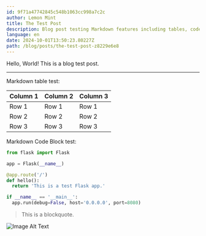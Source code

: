 ```yaml
---
id: 9f71a47742845c548b1063cc998a7c2c
author: Lemon Mint
title: The Test Post
description: Blog post testing Markdown features including tables, code blocks, and images.
language: en
date: 2024-10-01T13:50:23.80227Z
path: /blog/posts/the-test-post-z8229e6e8
---
```

Hello, World! This is a blog test post.

----

Markdown table test:

| Column 1 | Column 2 | Column 3 |
| -------- | -------- | -------- |
| Row 1    | Row 1    | Row 1    |
| Row 2    | Row 2    | Row 2    |
| Row 3    | Row 3    | Row 3    |

Markdown Code Block test:

```python
from flask import Flask

app = Flask(__name__)

@app.route('/')
def hello():
  return 'This is a test Flask app.'

if __name__ == '__main__':
  app.run(debug=False, host='0.0.0.0', port=8080)
```

> This is a blockquote.

![Image Alt Text](https://via.placeholder.com/150)
